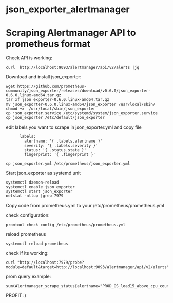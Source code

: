 # json_exporter_alertmanager
# Scraping Alertmanager API to prometheus format

Check API is working:
```
curl  http://localhost:9093/alertmanager/api/v2/alerts |jq
```

Download and install json_exporter:
```
wget https://github.com/prometheus-community/json_exporter/releases/download/v0.6.0/json_exporter-0.6.0.linux-amd64.tar.gz
tar xf json_exporter-0.6.0.linux-amd64.tar.gz
mv json_exporter-0.6.0.linux-amd64/json_exporter /usr/local/sbin/
chmod +x  /usr/local/sbin/json_exporter
cp json_exporter.service /etc/systemd/system/json_exporter.service
cp json_exporter /etc/default/json_exporter
```
edit labels you want to scrape in json_exporter.yml and copy file
```
      labels:
        alertname: '{ .labels.alertname }'
        severity: '{ .labels.severity }'
        status: '{ .status.state }'
        fingerprint: '{ .fingerprint }'
```
```
cp json_exporter.yml /etc/prometheus/json_exporter.yml
```
Start json_exporter as systemd unit
```
systemctl daemon-reload
systemctl enable json_exporter
systemctl start json_exporter
netstat -nltup |grep 7979
```

Copy code from prometheus.yml to your /etc/prometheus/prometheus.yml

check configuration:
```
promtool check config /etc/prometheus/prometheus.yml
```
reload prometheus
```
systemctl reload prometheus
```
check if its working:
```
curl "http://localhost:7979/probe?module=default&target=http://localhost:9093/alertmanager/api/v2/alerts"
```

prom query example:
```
sum(Alertmanager_scrape_status{alertname="PROD_OS_load15_above_cpu_count_for_1h"})
```

PROFIT :)
